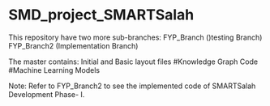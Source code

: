 # SMD_project_SMARTSalah

This repository have two more sub-branches:
FYP_Branch ()testing Branch)
FYP_Branch2 (Implementation Branch)

The master contains:
Initial and Basic layout files
#Knowledge Graph Code
#Machine Learning Models

Note: Refer to FYP_Branch2 to see the implemented code of SMARTSalah Development Phase- I. 
